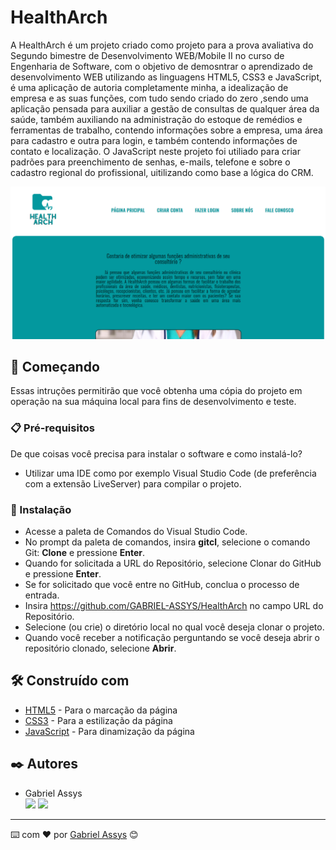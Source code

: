 # HealthArch 

  A HealthArch é um projeto criado como projeto para a prova avaliativa do Segundo bimestre de Desenvolvimento WEB/Mobile II no curso de Engenharia de Software, com o objetivo de demosntrar o aprendizado de desenvolvimento WEB utilizando as linguagens HTML5, CSS3 e JavaScript, é uma aplicação de autoria completamente minha, a idealização de empresa e as suas funções, com tudo sendo criado do zero ,sendo uma aplicação pensada para auxiliar a gestão de consultas de qualquer área da saúde, também auxiliando na administração do estoque de remédios e ferramentas de trabalho, contendo informações sobre a empresa, uma área para cadastro e outra para login, e também contendo informações de contato e localização. O JavaScript neste projeto foi utiliado para criar padrões para preenchimento de senhas, e-mails, telefone e sobre o cadastro regional do profissional, uitilizando como base a lógica do CRM.

![print da página](https://github.com/GABRIEL-ASSYS/HealthArch/blob/main/img/print.png)

## 🚀 Começando

Essas intruções permitirão que você obtenha uma cópia do projeto em operação na sua máquina local para fins de desenvolvimento e teste.

### 📋 Pré-requisitos

De que coisas você precisa para instalar o software e como instalá-lo?

* Utilizar uma IDE como por exemplo Visual Studio Code (de preferência com a extensão LiveServer) para compilar o projeto.

### 🔧 Instalação

* Acesse a paleta de Comandos do Visual Studio Code.
* No prompt da paleta de comandos, insira <b>gitcl</b>, selecione o comando Git: <b>Clone</b> e pressione <b>Enter</b>.
* Quando for solicitada a URL do Repositório, selecione Clonar do GitHub e pressione <b>Enter</b>.
* Se for solicitado que você entre no GitHub, conclua o processo de entrada.
* Insira https://github.com/GABRIEL-ASSYS/HealthArch no campo URL do Repositório.
* Selecione (ou crie) o diretório local no qual você deseja clonar o projeto.
* Quando você receber a notificação perguntando se você deseja abrir o repositório clonado, selecione <b>Abrir</b>.

## 🛠️ Construído com

* [HTML5](https://developer.mozilla.org/en-US/docs/Web/HTML) - Para o marcação da página
* [CSS3](https://developer.mozilla.org/en-US/docs/Web/CSS) - Para a estilização da página
* [JavaScript](https://developer.mozilla.org/en-US/docs/Web/JavaScript) - Para dinamização da página

## ✒️ Autores

* Gabriel Assys <br>
[<img src="https://img.shields.io/badge/linkedin-%230077B5.svg?&style=for-the-badge&logo=linkedin&logoColor=white" />](https://www.linkedin.com/in/gabriel-assys/) 
[<img src = "https://img.shields.io/badge/instagram-%23E4405F.svg?&style=for-the-badge&logo=instagram&logoColor=white">](https://www.instagram.com/gabriel_brachak/)

---
⌨️ com ❤️ por [Gabriel Assys](https://github.com/GABRIEL-ASSYS) 😊

